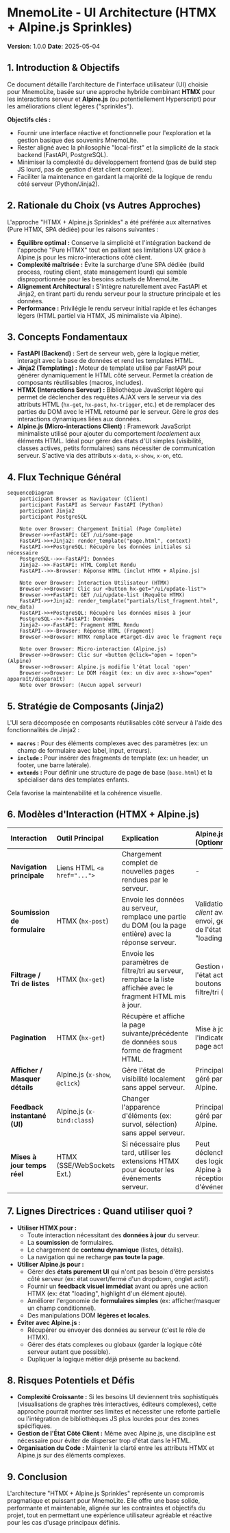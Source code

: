 # MnemoLite - UI Architecture (HTMX + Alpine.js Sprinkles)

**Version**: 1.0.0
**Date**: 2025-05-04

## 1. Introduction & Objectifs

Ce document détaille l'architecture de l'interface utilisateur (UI) choisie pour MnemoLite, basée sur une approche hybride combinant **HTMX** pour les interactions serveur et **Alpine.js** (ou potentiellement Hyperscript) pour les améliorations client légères ("sprinkles").

**Objectifs clés :**
*   Fournir une interface réactive et fonctionnelle pour l'exploration et la gestion basique des souvenirs MnemoLite.
*   Rester aligné avec la philosophie "local-first" et la simplicité de la stack backend (FastAPI, PostgreSQL).
*   Minimiser la complexité du développement frontend (pas de build step JS lourd, pas de gestion d'état client complexe).
*   Faciliter la maintenance en gardant la majorité de la logique de rendu côté serveur (Python/Jinja2).

## 2. Rationale du Choix (vs Autres Approches)

L'approche "HTMX + Alpine.js Sprinkles" a été préférée aux alternatives (Pure HTMX, SPA dédiée) pour les raisons suivantes :

*   **Équilibre optimal :** Conserve la simplicité et l'intégration backend de l'approche "Pure HTMX" tout en palliant ses limitations UX grâce à Alpine.js pour les micro-interactions côté client.
*   **Complexité maîtrisée :** Évite la surcharge d'une SPA dédiée (build process, routing client, state management lourd) qui semble disproportionnée pour les besoins actuels de MnemoLite.
*   **Alignement Architectural :** S'intègre naturellement avec FastAPI et Jinja2, en tirant parti du rendu serveur pour la structure principale et les données.
*   **Performance :** Privilégie le rendu serveur initial rapide et les échanges légers (HTML partiel via HTMX, JS minimaliste via Alpine).

## 3. Concepts Fondamentaux

*   **FastAPI (Backend) :** Sert de serveur web, gère la logique métier, interagit avec la base de données et rend les templates HTML.
*   **Jinja2 (Templating) :** Moteur de template utilisé par FastAPI pour générer dynamiquement le HTML côté serveur. Permet la création de composants réutilisables (macros, includes).
*   **HTMX (Interactions Serveur) :** Bibliothèque JavaScript légère qui permet de déclencher des requêtes AJAX vers le serveur via des attributs HTML (`hx-get`, `hx-post`, `hx-trigger`, etc.) et de remplacer des parties du DOM avec le HTML retourné par le serveur. Gère le *gros* des interactions dynamiques liées aux données.
*   **Alpine.js (Micro-interactions Client) :** Framework JavaScript minimaliste utilisé pour ajouter du comportement *localement* aux éléments HTML. Idéal pour gérer des états d'UI simples (visibilité, classes actives, petits formulaires) sans nécessiter de communication serveur. S'active via des attributs `x-data`, `x-show`, `x-on`, etc.

## 4. Flux Technique Général

```mermaid
sequenceDiagram
    participant Browser as Navigateur (Client)
    participant FastAPI as Serveur FastAPI (Python)
    participant Jinja2
    participant PostgreSQL

    Note over Browser: Chargement Initial (Page Complète)
    Browser->>+FastAPI: GET /ui/some-page
    FastAPI->>+Jinja2: render_template("page.html", context)
    FastAPI->>+PostgreSQL: Récupère les données initiales si nécessaire
    PostgreSQL-->>-FastAPI: Données
    Jinja2-->>-FastAPI: HTML Complet Rendu
    FastAPI-->>-Browser: Réponse HTML (inclut HTMX + Alpine.js)

    Note over Browser: Interaction Utilisateur (HTMX)
    Browser->>Browser: Clic sur <button hx-get="/ui/update-list">
    Browser->>+FastAPI: GET /ui/update-list (Requête HTMX)
    FastAPI->>+Jinja2: render_template("partials/list_fragment.html", new_data)
    FastAPI->>+PostgreSQL: Récupère les données mises à jour
    PostgreSQL-->>-FastAPI: Données
    Jinja2-->>-FastAPI: Fragment HTML Rendu
    FastAPI-->>-Browser: Réponse HTML (Fragment)
    Browser->>Browser: HTMX remplace #target-div avec le fragment reçu

    Note over Browser: Micro-interaction (Alpine.js)
    Browser->>Browser: Clic sur <button @click="open = !open"> (Alpine)
    Browser->>Browser: Alpine.js modifie l'état local 'open'
    Browser->>Browser: Le DOM réagit (ex: un div avec x-show="open" apparaît/disparaît)
    Note over Browser: (Aucun appel serveur)
```

## 5. Stratégie de Composants (Jinja2)

L'UI sera décomposée en composants réutilisables côté serveur à l'aide des fonctionnalités de Jinja2 :

*   **`macros` :** Pour des éléments complexes avec des paramètres (ex: un champ de formulaire avec label, input, erreurs).
*   **`include` :** Pour insérer des fragments de template (ex: un header, un footer, une barre latérale).
*   **`extends` :** Pour définir une structure de page de base (`base.html`) et la spécialiser dans des templates enfants.

Cela favorise la maintenabilité et la cohérence visuelle.

## 6. Modèles d'Interaction (HTMX + Alpine.js)

| Interaction                  | Outil Principal | Explication                                                                                                | Alpine.js (Optionnel)                                       |
| :--------------------------- | :-------------- | :--------------------------------------------------------------------------------------------------------- | :---------------------------------------------------------- |
| **Navigation principale**    | Liens HTML `<a href="...">` | Chargement complet de nouvelles pages rendues par le serveur.                                        | -                                                           |
| **Soumission de formulaire** | HTMX (`hx-post`) | Envoie les données au serveur, remplace une partie du DOM (ou la page entière) avec la réponse serveur.        | Validation *côté client* avant envoi, gestion de l'état "loading". |
| **Filtrage / Tri de listes** | HTMX (`hx-get`)  | Envoie les paramètres de filtre/tri au serveur, remplace la liste affichée avec le fragment HTML mis à jour. | Gestion de l'état actif des boutons de filtre/tri (UI).       |
| **Pagination**               | HTMX (`hx-get`)  | Récupère et affiche la page suivante/précédente de données sous forme de fragment HTML.                      | Mise à jour de l'indicateur de page active.                 |
| **Afficher / Masquer détails** | Alpine.js (`x-show`, `@click`) | Gère l'état de visibilité localement sans appel serveur.                                          | Principalement géré par Alpine.                           |
| **Feedback instantané (UI)** | Alpine.js (`x-bind:class`) | Changer l'apparence d'éléments (ex: survol, sélection) sans appel serveur.                         | Principalement géré par Alpine.                           |
| **Mises à jour temps réel**  | HTMX (SSE/WebSockets Ext.) | Si nécessaire plus tard, utiliser les extensions HTMX pour écouter les événements serveur.           | Peut déclencher des logiques Alpine à la réception d'événements. |

## 7. Lignes Directrices : Quand utiliser quoi ?

*   **Utiliser HTMX pour :**
    *   Toute interaction nécessitant des **données à jour** du serveur.
    *   La **soumission** de formulaires.
    *   Le chargement de **contenu dynamique** (listes, détails).
    *   La navigation qui ne recharge **pas toute la page**.
*   **Utiliser Alpine.js pour :**
    *   Gérer des **états purement UI** qui n'ont pas besoin d'être persistés côté serveur (ex: état ouvert/fermé d'un dropdown, onglet actif).
    *   Fournir un **feedback visuel immédiat** avant ou après une action HTMX (ex: état "loading", highlight d'un élément ajouté).
    *   Améliorer l'ergonomie de **formulaires simples** (ex: afficher/masquer un champ conditionnel).
    *   Des manipulations DOM **légères et locales**.
*   **Éviter avec Alpine.js :**
    *   Récupérer ou envoyer des données au serveur (c'est le rôle de HTMX).
    *   Gérer des états complexes ou globaux (garder la logique côté serveur autant que possible).
    *   Dupliquer la logique métier déjà présente au backend.

## 8. Risques Potentiels et Défis

*   **Complexité Croissante :** Si les besoins UI deviennent très sophistiqués (visualisations de graphes très interactives, éditeurs complexes), cette approche pourrait montrer ses limites et nécessiter une refonte partielle ou l'intégration de bibliothèques JS plus lourdes pour des zones spécifiques.
*   **Gestion de l'État Côté Client :** Même avec Alpine.js, une discipline est nécessaire pour éviter de disperser trop d'état dans le HTML.
*   **Organisation du Code :** Maintenir la clarté entre les attributs HTMX et Alpine.js sur des éléments complexes.

## 9. Conclusion

L'architecture "HTMX + Alpine.js Sprinkles" représente un compromis pragmatique et puissant pour MnemoLite. Elle offre une base solide, performante et maintenable, alignée sur les contraintes et objectifs du projet, tout en permettant une expérience utilisateur agréable et réactive pour les cas d'usage principaux définis. 
